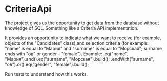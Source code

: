 # CriteriaApi

The project gives us the opportunity to get data from the database without knowledge of SQL. Something like a Criteria API implementation.

It provides an opportunity to indicate what we want to receive (for example, objects of the "Candidates" class),and selection criteria (for example: "name" is equal to "Мария" and "surname" is equal to "Морская"; surname ends with "oв" or gender - "female").
Example:
.eq("name", "Мария").and().eq("surname", "Морская").build();
.endWith("surname", "ов").or().eq("gender", "female").build();

Run tests to understand how this works.
